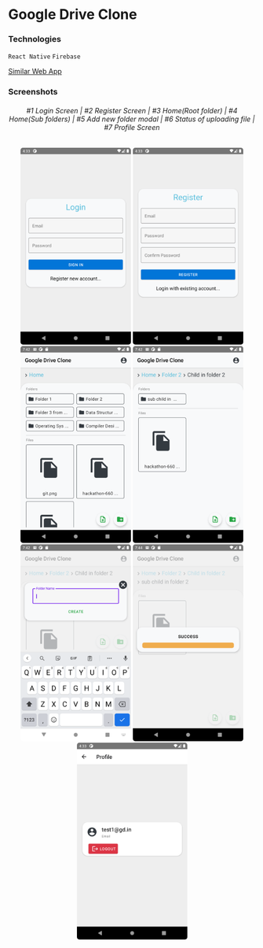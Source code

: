 # Google Drive Clone

### Technologies

`React Native` `Firebase`

[Similar Web App](https://github.com/A7abhilash/google-drive-clone)

### Screenshots

<div align="center">
<h6>
#1 Login Screen | #2 Register Screen | #3 Home(Root folder) | #4 Home(Sub folders) | #5 Add new folder modal | #6 Status of uploading file | #7 Profile Screen
</h6>
</div>

<div align="center">
<img src="screenshots/Screenshot_1621681410.png" style="border-radius:5px;" alt="Login" height="400">
<img src="screenshots/Screenshot_1621681413.png" style="border-radius:5px;" alt="Register" height="400">
<img src="screenshots/Screenshot_1622902324.png" style="border-radius:5px;" alt="Home(Root folder)" height="400">
<img src="screenshots/Screenshot_1622902333.png" style="border-radius:5px;" alt="Home(Sub folders)" height="400">
<img src="screenshots/Screenshot_1622902340.png" style="border-radius:5px;" alt="Add new folder modal" height="400">
<img src="screenshots/Screenshot_1622902449.png" style="border-radius:5px;" alt="Status of uploading file" height="400">
<img src="screenshots/Screenshot_1621681404.png" style="border-radius:5px;" alt="Profile Screen" height="400">
</div>
